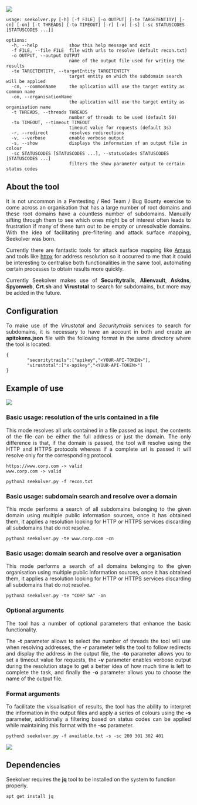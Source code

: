 <img src=https://user-images.githubusercontent.com/55555187/201477747-58e9eb2a-e453-4618-b1d9-e82adbd67fc3.png>


```
usage: seekolver.py [-h] [-f FILE] [-o OUTPUT] [-te TARGETENTITY] [-cn] [-on] [-t THREADS] [-to TIMEOUT] [-r] [-v] [-s] [-sc STATUSCODES [STATUSCODES ...]]

options:
  -h, --help            show this help message and exit
  -f FILE, --file FILE  file with urls to resolve (default recon.txt)
  -o OUTPUT, --output OUTPUT
                        name of the output file used for writing the results
  -te TARGETENTITY, --targetEntity TARGETENTITY
                        target entity on which the subdomain search will be applied
  -cn, --commonName     the aplication will use the target entity as common name
  -on, --organisationName
                        the aplication will use the target entity as organisation name
  -t THREADS, --threads THREADS
                        number of threads to be used (default 50)
  -to TIMEOUT, --timeout TIMEOUT
                        timeout value for requests (default 3s)
  -r, --redirect        resolves redirections
  -v, --verbose         enable verbose output
  -s, --show            displays the information of an output file in colour
  -sc STATUSCODES [STATUSCODES ...], --statusCodes STATUSCODES [STATUSCODES ...]
                        filters the show parameter output to certain status codes
```

## About the tool
<div align="justify">

It is not uncommon in a Pentesting / Red Team / Bug Bounty exercise to come across an organisation that has a large number of root domains and these root domains have a countless number of subdomains. Manually sifting through them to see which ones might be of interest often leads to frustration if many of these turn out to be empty or unresolvable domains. With the idea of facilitating pre-filtering and attack surface mapping, Seekolver was born.

Currently there are fantastic tools for attack surface mapping like [Amass](https://github.com/OWASP/Amass) and tools like [httpx](https://github.com/projectdiscovery/httpx) for address resolution so it occurred to me that it could be interesting to centralise both functionalities in the same tool, automating certain processes to obtain results more quickly. 

Currently Seekolver makes use of **Securitytrails**, **Alienvault**, **Askdns**, **Spyonweb**, **Crt.sh** and **Virustotal** to search for subdomains, but more may be added in the future.

</div>

## Configuration
<div align="justify">

To make use of the *Virustotal* and *Securitytrails* services to search for subdomains, it is necessary to have an account in both and create an **apitokens.json** file with the following format in the same directory where the tool is located:

</div>

```
{
        "securitytrails":["apikey","<YOUR-API-TOKEN>"],
        "virustotal":["x-apikey","<YOUR-API-TOKEN>"]
}
```

## Example of use
<img src=https://user-images.githubusercontent.com/55555187/201488781-6b6b97f6-2e2e-4c8e-9095-78b9a070901d.png>

### Basic usage: resolution of the urls contained in a file
<div align="justify">

This mode resolves all urls contained in a file passed as input, the contents of the file can be either the full address or just the domain. The only difference is that, if the domain is passed, the tool will resolve using the HTTP and HTTPS protocols whereas if a complete url is passed it will resolve only for the corresponding protocol.

</div>

```
https://www.corp.com -> valid
www.corp.com -> valid
```
```
python3 seekolver.py -f recon.txt
```
### Basic usage: subdomain search and resolve over a domain
<div align="justify">

This mode performs a search of all subdomains belonging to the given domain using multiple public information sources, once it has obtained them, it applies a resolution looking for HTTP or HTTPS services discarding all subdomains that do not resolve.

</div>

```
python3 seekolver.py -te www.corp.com -cn
```
### Basic usage: domain search and resolve over a organisation
<div align="justify">

This mode performs a search of all domains belonging to the given organisation using multiple public information sources, once it has obtained them, it applies a resolution looking for HTTP or HTTPS services discarding all subdomains that do not resolve.

</div>

```
python3 seekolver.py -te "CORP SA" -on
```
### Optional arguments
<div align="justify">

The tool has a number of optional parameters that enhance the basic functionality.

The **-t** parameter allows to select the number of threads the tool will use when resolving addresses, the **-r** parameter tells the tool to follow redirects and display the address in the output file, the **-to** parameter allows you to set a timeout value for requests, the **-v** parameter enables verbose output during the resolution stage to get a better idea of how much time is left to complete the task, and finally the **-o** parameter allows you to choose the name of the output file.

</div>

### Format arguments
<div align="justify">

To facilitate the visualisation of results, the tool has the ability to interpret the information in the output files and apply a series of colours using the **-s** parameter, additionally a filtering based on status codes can be applied while maintaining this format with the **-sc** parameter.

</div>

```
python3 seekolver.py -f available.txt -s -sc 200 301 302 401
```
<img src=https://user-images.githubusercontent.com/55555187/201488782-b866a469-c4d8-4338-85fb-57d0c77fb164.png>

## Dependencies
Seekolver requires the **jq** tool to be installed on the system to function properly.
```
apt get install jq
```
